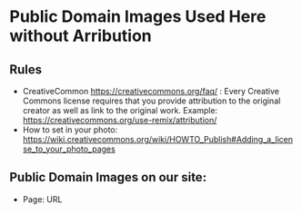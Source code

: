 # Public Domain Images Used Here without Arribution

## Rules
* CreativeCommon https://creativecommons.org/faq/ : Every Creative Commons license requires that you provide attribution to the original creator as well as link to the original work. Example: https://creativecommons.org/use-remix/attribution/
* How to set in your photo: https://wiki.creativecommons.org/wiki/HOWTO_Publish#Adding_a_license_to_your_photo_pages 

## Public Domain Images on our site:
* Page: URL
